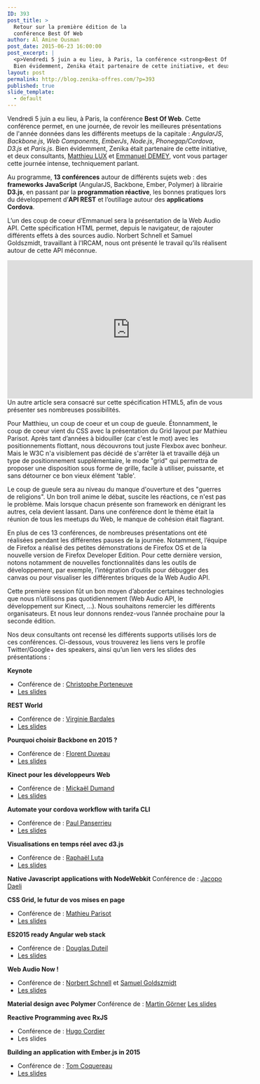 ```yaml
---
ID: 393
post_title: >
  Retour sur la première édition de la
  conférence Best Of Web
author: Al Amine Ousman
post_date: 2015-06-23 16:00:00
post_excerpt: |
  <p>Vendredi 5 juin a eu lieu, à Paris, la conférence <strong>Best Of Web</strong>. Cette conférence permet, en une journée, de revoir les meilleures présentations de l'année données dans les différents meetups de la capitale&nbsp;: <em>AngularJS</em>, <em>Backbone.js</em>, <em>Web Components</em>, <em>EmberJs</em>,<em> Node.js</em>, <em>Phonegap/Cordova</em>, <em>D3.js</em> et <em>Paris.js</em>.<br />
  Bien évidemment, Zenika était partenaire de cette initiative, et deux consultants, <a href="https://twitter.com/Swiip">Matthieu LUX</a> et <a href="https://twitter.com/EmmanuelDemey">Emmanuel DEMEY</a>, vont vous partager cette journée intense, techniquement parlant.</p>
layout: post
permalink: http://blog.zenika-offres.com/?p=393
published: true
slide_template:
  - default
---
```

Vendredi 5 juin a eu lieu, à Paris, la conférence <strong>Best Of Web</strong>. Cette conférence permet, en une journée, de revoir les meilleures présentations de l'année données dans les différents meetups de la capitale : <em>AngularJS</em>, <em>Backbone.js</em>, <em>Web Components</em>, <em>EmberJs</em>,<em> Node.js</em>, <em>Phonegap/Cordova</em>, <em>D3.js</em> et <em>Paris.js</em>.
Bien évidemment, Zenika était partenaire de cette initiative, et deux consultants, <a href="https://twitter.com/Swiip">Matthieu LUX</a> et <a href="https://twitter.com/EmmanuelDemey">Emmanuel DEMEY</a>, vont vous partager cette journée intense, techniquement parlant.

<!--more-->

Au programme, <strong>13 conférences</strong> autour de différents sujets web : des<strong> frameworks JavaScript</strong> (AngularJS, Backbone, Ember, Polymer) à librairie<strong> D3.js</strong>, en passant par la <strong>programmation réactive</strong>, les bonnes pratiques lors du développement d’<strong>API REST</strong> et l’outillage autour des <strong>applications Cordova</strong>.

L’un des coup de coeur d’Emmanuel sera la présentation de la Web Audio API. Cette spécification HTML permet, depuis le navigateur, de rajouter différents effets à des sources audio. Norbert Schnell et Samuel Goldszmidt, travaillant à l’IRCAM, nous ont présenté le travail qu’ils réalisent autour de cette API méconnue.

<center><iframe src="https://www.youtube.com/embed/0wVfqFnSsfA" width="560" height="315" frameborder="0" allowfullscreen="allowfullscreen"></iframe></center>Un autre article sera consacré sur cette spécification HTML5, afin de vous présenter ses nombreuses possibilités.

Pour Matthieu, un coup de coeur et un coup de gueule. Étonnamment, le coup de coeur vient du CSS avec la présentation du Grid layout par Mathieu Parisot. Après tant d’années à bidouiller (car c'est le mot) avec les positionnements flottant, nous découvrons tout juste Flexbox avec bonheur. Mais le W3C n'a visiblement pas décidé de s'arrêter là et travaille déjà un type de positionnement supplémentaire, le mode "grid" qui permettra de proposer une disposition sous forme de grille, facile à utiliser, puissante, et sans détourner ce bon vieux élément 'table'.

Le coup de gueule sera au niveau du manque d'ouverture et des "guerres de religions". Un bon troll anime le débat, suscite les réactions, ce n'est pas le problème. Mais lorsque chacun présente son framework en dénigrant les autres, cela devient lassant. Dans une conférence dont le thème était la réunion de tous les meetups du Web, le manque de cohésion était flagrant.

En plus de ces 13 conférences, de nombreuses présentations ont été réalisées pendant les différentes pauses de la journée. Notamment, l’équipe de Firefox a réalisé des petites démonstrations de Firefox OS et de la nouvelle version de Firefox Developer Edition. Pour cette dernière version, notons notamment de nouvelles fonctionnalités dans les outils de développement, par exemple, l’intégration d’outils pour débugger des canvas ou pour visualiser les différentes briques de la Web Audio API.

Cette première session fût un bon moyen d’aborder certaines technologies que nous n’utilisons pas quotidiennement (Web Audio API, le développement sur Kinect, …). Nous souhaitons remercier les différents organisateurs. Et nous leur donnons rendez-vous l’année prochaine pour la seconde édition.

Nos deux consultants ont recensé les différents supports utilisés lors de ces conférences. Ci-dessous, vous trouverez les liens vers le profile Twitter/Google+ des speakers, ainsi qu’un lien vers les slides des présentations :

<strong>Keynote</strong>
<ul>
	<li>Conférence de : <a href="https://twitter.com/porteneuve">Christophe Porteneuve</a></li>
	<li><a href="http://deliciousinsights.github.io/best-of-web-2015/#/">Les slides</a></li>
</ul>
<strong>REST World</strong>
<ul>
	<li>Conférence de : <a href="https://plus.google.com/u/1/101064358897755612226/posts">Virginie Bardales</a></li>
	<li><a href="http://nodejsparis.bitbucket.org/20140312/rest_world/#/">Les slides</a></li>
</ul>
<strong>Pourquoi choisir Backbone en 2015 ?</strong>
<ul>
	<li>Conférence de : <a href="https://twitter.com/florentduveau">Florent Duveau</a></li>
	<li><a href="http://slides.com/florentduveau/backbone2015-3#/">Les slides</a></li>
</ul>
<strong>Kinect pour les développeurs Web</strong>
<ul>
	<li>Conférence de : <a href="https://twitter.com/MeKimak">Mickaël Dumand</a></li>
	<li><a href="http://fr.slideshare.net/3k1n0/ekino-dumand-mickaelkinecthtml5">Les slides</a></li>
</ul>
<strong>Automate your cordova workflow with tarifa CLI</strong>
<ul>
	<li>Conférence de : <a href="https://twitter.com/42loops">Paul Panserrieu</a></li>
	<li><a href="http://42loops.com/tarifa-bestofweb2015.pdf">Les slides</a></li>
</ul>
<strong>Visualisations en temps réel avec d3.js</strong>
<ul>
	<li>Conférence de : <a href="https://twitter.com/raphaelluta">Raphaël Luta</a></li>
	<li><a href="http://rluta.github.io/d3-realtime/">Les slides</a></li>
</ul>
<strong>Native Javascript applications with NodeWebkit</strong> Conférence de : <a href="https://twitter.com/JacopoDaeli">Jacopo Daeli</a>

<strong>CSS Grid, le futur de vos mises en page</strong>
<ul>
	<li>Conférence de : <a href="https://twitter.com/matparisot">Mathieu Parisot</a></li>
	<li><a href="http://fr.slideshare.net/matparisot/css-grid-layout-le-futur-de-vos-mises-en-page">Les slides</a></li>
</ul>
<strong>ES2015 ready Angular web stack</strong>
<ul>
	<li>Conférence de : <a href="https://twitter.com/douglasduteil">Douglas Duteil</a></li>
	<li><a href="https://docs.google.com/presentation/d/1sXE52ikDqXnwCeoiy8q8x2mqa3y53hBaWuLSuPxqrFI/edit">Les slides</a></li>
</ul>
<strong>Web Audio Now !</strong>
<ul>
	<li>Conférence de : <a href="https://github.com/Zenika/bestofweb/blob/master">Norbert Schnell</a> et <a href="https://twitter.com/ouhouhsami">Samuel Goldszmidt</a></li>
	<li><a href="http://ouhouhsami.github.io/2015-06-05-bestofweb-paris/#1">Les slides</a></li>
</ul>
<strong>Material design avec Polymer</strong> Conférence de : <a href="https://plus.google.com/+MartinGorner/posts">Martin Görner</a> <a href="https://docs.google.com/presentation/d/1IzsxsE6HybPAdbrI8iIlF3Qaj9BQGEHmu3zX7xT9o8M/edit#slide=id.g3a6159c6f_024">Les slides</a>

<strong>Reactive Programming avec RxJS</strong>
<ul>
	<li>Conférence de : <a href="https://twitter.com/HugoCrd">Hugo Cordier</a></li>
	<li>Les slides</li>
</ul>
<strong>Building an application with Ember.js in 2015</strong>
<ul>
	<li>Conférence de : <a href="https://twitter.com/thaume">Tom Coquereau</a></li>
	<li><a href="http://thau.me/2015/06/building-an-application-with-ember-js-in-2015/#/">Les slides</a></li>
</ul>